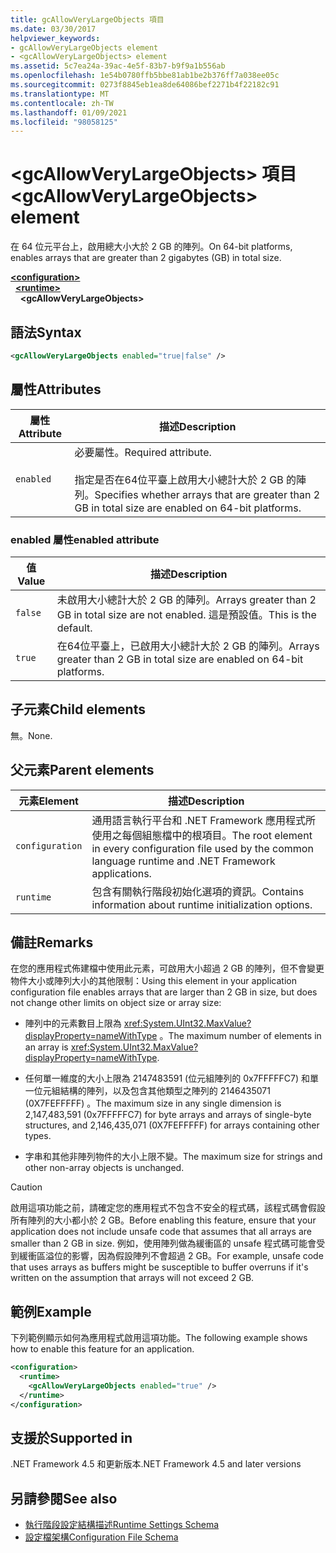 ```yaml
---
title: gcAllowVeryLargeObjects 項目
ms.date: 03/30/2017
helpviewer_keywords:
- gcAllowVeryLargeObjects element
- <gcAllowVeryLargeObjects> element
ms.assetid: 5c7ea24a-39ac-4e5f-83b7-b9f9a1b556ab
ms.openlocfilehash: 1e54b0780ffb5bbe81ab1be2b376ff7a038ee05c
ms.sourcegitcommit: 0273f8845eb1ea8de64086bef2271b4f22182c91
ms.translationtype: MT
ms.contentlocale: zh-TW
ms.lasthandoff: 01/09/2021
ms.locfileid: "98058125"
---
```

# <a name="gcallowverylargeobjects-element"></a><span data-ttu-id="9ecfa-102">\<gcAllowVeryLargeObjects> 項目</span><span class="sxs-lookup"><span data-stu-id="9ecfa-102">\<gcAllowVeryLargeObjects> element</span></span>

<span data-ttu-id="9ecfa-103">在 64 位元平台上，啟用總大小大於 2 GB 的陣列。</span><span class="sxs-lookup"><span data-stu-id="9ecfa-103">On 64-bit platforms, enables arrays that are greater than 2 gigabytes (GB) in total size.</span></span>  
  
[**\<configuration>**](../configuration-element.md)\
&nbsp;&nbsp;[**\<runtime>**](runtime-element.md)\
&nbsp;&nbsp;&nbsp;&nbsp;**\<gcAllowVeryLargeObjects>**  
  
## <a name="syntax"></a><span data-ttu-id="9ecfa-104">語法</span><span class="sxs-lookup"><span data-stu-id="9ecfa-104">Syntax</span></span>  
  
```xml  
<gcAllowVeryLargeObjects enabled="true|false" />  
```  
  
## <a name="attributes"></a><span data-ttu-id="9ecfa-105">屬性</span><span class="sxs-lookup"><span data-stu-id="9ecfa-105">Attributes</span></span>
  
|<span data-ttu-id="9ecfa-106">屬性</span><span class="sxs-lookup"><span data-stu-id="9ecfa-106">Attribute</span></span>|<span data-ttu-id="9ecfa-107">描述</span><span class="sxs-lookup"><span data-stu-id="9ecfa-107">Description</span></span>|  
|---------------|-----------------|  
|`enabled`|<span data-ttu-id="9ecfa-108">必要屬性。</span><span class="sxs-lookup"><span data-stu-id="9ecfa-108">Required attribute.</span></span><br /><br /> <span data-ttu-id="9ecfa-109">指定是否在64位平臺上啟用大小總計大於 2 GB 的陣列。</span><span class="sxs-lookup"><span data-stu-id="9ecfa-109">Specifies whether arrays that are greater than 2 GB in total size are enabled on 64-bit platforms.</span></span>|  
  
### <a name="enabled-attribute"></a><span data-ttu-id="9ecfa-110">enabled 屬性</span><span class="sxs-lookup"><span data-stu-id="9ecfa-110">enabled attribute</span></span>  
  
|<span data-ttu-id="9ecfa-111">值</span><span class="sxs-lookup"><span data-stu-id="9ecfa-111">Value</span></span>|<span data-ttu-id="9ecfa-112">描述</span><span class="sxs-lookup"><span data-stu-id="9ecfa-112">Description</span></span>|  
|-----------|-----------------|  
|`false`|<span data-ttu-id="9ecfa-113">未啟用大小總計大於 2 GB 的陣列。</span><span class="sxs-lookup"><span data-stu-id="9ecfa-113">Arrays greater than 2 GB in total size are not enabled.</span></span> <span data-ttu-id="9ecfa-114">這是預設值。</span><span class="sxs-lookup"><span data-stu-id="9ecfa-114">This is the default.</span></span>|  
|`true`|<span data-ttu-id="9ecfa-115">在64位平臺上，已啟用大小總計大於 2 GB 的陣列。</span><span class="sxs-lookup"><span data-stu-id="9ecfa-115">Arrays greater than 2 GB in total size are enabled on 64-bit platforms.</span></span>|  
  
## <a name="child-elements"></a><span data-ttu-id="9ecfa-116">子元素</span><span class="sxs-lookup"><span data-stu-id="9ecfa-116">Child elements</span></span>  

<span data-ttu-id="9ecfa-117">無。</span><span class="sxs-lookup"><span data-stu-id="9ecfa-117">None.</span></span>  
  
## <a name="parent-elements"></a><span data-ttu-id="9ecfa-118">父元素</span><span class="sxs-lookup"><span data-stu-id="9ecfa-118">Parent elements</span></span>
  
|<span data-ttu-id="9ecfa-119">元素</span><span class="sxs-lookup"><span data-stu-id="9ecfa-119">Element</span></span>|<span data-ttu-id="9ecfa-120">描述</span><span class="sxs-lookup"><span data-stu-id="9ecfa-120">Description</span></span>|  
|-------------|-----------------|  
|`configuration`|<span data-ttu-id="9ecfa-121">通用語言執行平台和 .NET Framework 應用程式所使用之每個組態檔中的根項目。</span><span class="sxs-lookup"><span data-stu-id="9ecfa-121">The root element in every configuration file used by the common language runtime and .NET Framework applications.</span></span>|  
|`runtime`|<span data-ttu-id="9ecfa-122">包含有關執行階段初始化選項的資訊。</span><span class="sxs-lookup"><span data-stu-id="9ecfa-122">Contains information about runtime initialization options.</span></span>|  
  
## <a name="remarks"></a><span data-ttu-id="9ecfa-123">備註</span><span class="sxs-lookup"><span data-stu-id="9ecfa-123">Remarks</span></span>  

 <span data-ttu-id="9ecfa-124">在您的應用程式佈建檔中使用此元素，可啟用大小超過 2 GB 的陣列，但不會變更物件大小或陣列大小的其他限制：</span><span class="sxs-lookup"><span data-stu-id="9ecfa-124">Using this element in your application configuration file enables arrays that are larger than 2 GB in size, but does not change other limits on object size or array size:</span></span>  
  
- <span data-ttu-id="9ecfa-125">陣列中的元素數目上限為 <xref:System.UInt32.MaxValue?displayProperty=nameWithType> 。</span><span class="sxs-lookup"><span data-stu-id="9ecfa-125">The maximum number of elements in an array is <xref:System.UInt32.MaxValue?displayProperty=nameWithType>.</span></span>  
  
- <span data-ttu-id="9ecfa-126">任何單一維度的大小上限為 2147483591 (位元組陣列的 0x7FFFFFC7) 和單一位元組結構的陣列，以及包含其他類型之陣列的 2146435071 (0X7FEFFFFF) 。</span><span class="sxs-lookup"><span data-stu-id="9ecfa-126">The maximum size in any single dimension is 2,147,483,591 (0x7FFFFFC7) for byte arrays and arrays of single-byte structures, and 2,146,435,071 (0X7FEFFFFF) for arrays containing other types.</span></span>  
  
- <span data-ttu-id="9ecfa-127">字串和其他非陣列物件的大小上限不變。</span><span class="sxs-lookup"><span data-stu-id="9ecfa-127">The maximum size for strings and other non-array objects is unchanged.</span></span>  
  
> [!CAUTION]
> <span data-ttu-id="9ecfa-128">啟用這項功能之前，請確定您的應用程式不包含不安全的程式碼，該程式碼會假設所有陣列的大小都小於 2 GB。</span><span class="sxs-lookup"><span data-stu-id="9ecfa-128">Before enabling this feature, ensure that your application does not include unsafe code that assumes that all arrays are smaller than 2 GB in size.</span></span> <span data-ttu-id="9ecfa-129">例如，使用陣列做為緩衝區的 unsafe 程式碼可能會受到緩衝區溢位的影響，因為假設陣列不會超過 2 GB。</span><span class="sxs-lookup"><span data-stu-id="9ecfa-129">For example, unsafe code that uses arrays as buffers might be susceptible to buffer overruns if it's written on the assumption that arrays will not exceed 2 GB.</span></span>  
  
## <a name="example"></a><span data-ttu-id="9ecfa-130">範例</span><span class="sxs-lookup"><span data-stu-id="9ecfa-130">Example</span></span>  

 <span data-ttu-id="9ecfa-131">下列範例顯示如何為應用程式啟用這項功能。</span><span class="sxs-lookup"><span data-stu-id="9ecfa-131">The following example shows how to enable this feature for an application.</span></span>  
  
```xml  
<configuration>  
  <runtime>  
    <gcAllowVeryLargeObjects enabled="true" />  
  </runtime>  
</configuration>  
```  
  
## <a name="supported-in"></a><span data-ttu-id="9ecfa-132">支援於</span><span class="sxs-lookup"><span data-stu-id="9ecfa-132">Supported in</span></span>

<span data-ttu-id="9ecfa-133">.NET Framework 4.5 和更新版本</span><span class="sxs-lookup"><span data-stu-id="9ecfa-133">.NET Framework 4.5 and later versions</span></span>

## <a name="see-also"></a><span data-ttu-id="9ecfa-134">另請參閱</span><span class="sxs-lookup"><span data-stu-id="9ecfa-134">See also</span></span>

- [<span data-ttu-id="9ecfa-135">執行階段設定結構描述</span><span class="sxs-lookup"><span data-stu-id="9ecfa-135">Runtime Settings Schema</span></span>](index.md)
- [<span data-ttu-id="9ecfa-136">設定檔架構</span><span class="sxs-lookup"><span data-stu-id="9ecfa-136">Configuration File Schema</span></span>](../index.md)
